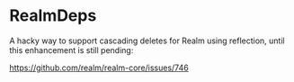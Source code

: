 # RealmDeps

A hacky way to support cascading deletes for Realm using reflection,
until this enhancement is still pending:

https://github.com/realm/realm-core/issues/746


